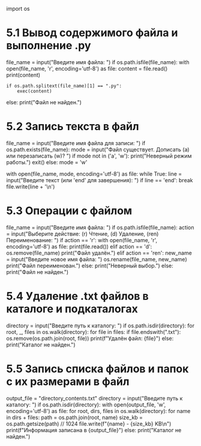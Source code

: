 import os

# 5.1 Вывод содержимого файла и выполнение .py
file_name = input("Введите имя файла: ")
if os.path.isfile(file_name):
    with open(file_name, 'r', encoding='utf-8') as file:
        content = file.read()
        print(content)
        
    if os.path.splitext(file_name)[1] == ".py":
        exec(content)
else:
    print("Файл не найден.")

# 5.2 Запись текста в файл
file_name = input("Введите имя файла для записи: ")
if os.path.exists(file_name):
    mode = input("Файл существует. Дописать (a) или перезаписать (w)? ")
    if mode not in ('a', 'w'):
        print("Неверный режим работы.")
        exit()
else:
    mode = 'w'

with open(file_name, mode, encoding='utf-8') as file:
    while True:
        line = input("Введите текст (или 'end' для завершения): ")
        if line == 'end':
            break
        file.write(line + '\n')

# 5.3 Операции с файлом
file_name = input("Введите имя файла: ")
if os.path.isfile(file_name):
    action = input("Выберите действие: (r) Чтение, (d) Удаление, (ren) Переименование: ")
    if action == 'r':
        with open(file_name, 'r', encoding='utf-8') as file:
            print(file.read())
    elif action == 'd':
        os.remove(file_name)
        print("Файл удалён.")
    elif action == 'ren':
        new_name = input("Введите новое имя файла: ")
        os.rename(file_name, new_name)
        print("Файл переименован.")
    else:
        print("Неверный выбор.")
else:
    print("Файл не найден.")

# 5.4 Удаление .txt файлов в каталоге и подкаталогах
directory = input("Введите путь к каталогу: ")
if os.path.isdir(directory):
    for root, _, files in os.walk(directory):
        for file in files:
            if file.endswith(".txt"):
                os.remove(os.path.join(root, file))
                print(f"Удалён файл: {file}")
else:
    print("Каталог не найден.")

# 5.5 Запись списка файлов и папок с их размерами в файл
output_file = "directory_contents.txt"
directory = input("Введите путь к каталогу: ")
if os.path.isdir(directory):
    with open(output_file, 'w', encoding='utf-8') as file:
        for root, dirs, files in os.walk(directory):
            for name in dirs + files:
                path = os.path.join(root, name)
                size_kb = os.path.getsize(path) // 1024
                file.write(f"{name} - {size_kb} KB\n")
    print(f"Информация записана в {output_file}")
else:
    print("Каталог не найден.")

